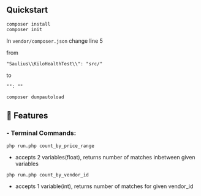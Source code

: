 ## Quickstart

```{
composer install
composer init
```
In ```vendor/composer.json``` change line 5

from

```"Saulius\\KiloHealthTest\\": "src/"```

to

```"": ""```
```
composer dumpautoload
```
## 🎯 Features

### - Terminal Commands:
``` php run.php count_by_price_range ```
- accepts 2 variables(float), returns number of matches inbetween given variables

``` php run.php count_by_vendor_id ```
- accepts 1 variable(int), returns number of matches for given vendor_id

